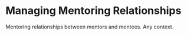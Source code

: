 # Managing Mentoring Relationships

Mentoring relationships between mentors and mentees.  Any context.